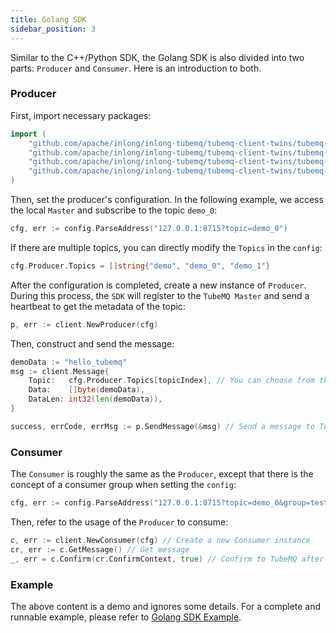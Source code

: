 ```yaml
---
title: Golang SDK
sidebar_position: 3
---
```


Similar to the C++/Python SDK, the Golang SDK is also divided into two parts: `Producer` and `Consumer`. Here is an introduction to both.

### Producer

First, import necessary packages:

```go
import (
	"github.com/apache/inlong/inlong-tubemq/tubemq-client-twins/tubemq-client-go/client"
	"github.com/apache/inlong/inlong-tubemq/tubemq-client-twins/tubemq-client-go/config"
	"github.com/apache/inlong/inlong-tubemq/tubemq-client-twins/tubemq-client-go/log"
	"github.com/apache/inlong/inlong-tubemq/tubemq-client-twins/tubemq-client-go/util"
)
```

Then, set the producer's configuration. In the following example, we access the local `Master` and subscribe to the topic `demo_0`:

```go
cfg, err := config.ParseAddress("127.0.0.1:8715?topic=demo_0")
```

If there are multiple topics, you can directly modify the `Topics` in the `config`:

```go
cfg.Producer.Topics = []string{"demo", "demo_0", "demo_1"}
```

After the configuration is completed, create a new instance of `Producer`. During this process, the `SDK` will register to the `TubeMQ Master` and send a heartbeat to get the metadata of the topic:

```go
p, err := client.NewProducer(cfg)
```

Then, construct and send the message:

```go
demoData := "hello_tubemq"
msg := client.Message{
	Topic:   cfg.Producer.Topics[topicIndex], // You can choose from the subscribed topic list
	Data:    []byte(demoData), 
	DataLen: int32(len(demoData)),
}

success, errCode, errMsg := p.SendMessage(&msg) // Send a message to TubeMQ, return whether it is successful, the error code, and the error message
```

### Consumer

The `Consumer` is roughly the same as the `Producer`, except that there is the concept of a consumer group when setting the `config`:

```go
cfg, err := config.ParseAddress("127.0.0.1:8715?topic=demo_0&group=test_group")
```

Then, refer to the usage of the `Producer` to consume:

```go
c, err := client.NewConsumer(cfg) // Create a new Consumer instance
cr, err := c.GetMessage() // Get message
_, err = c.Confirm(cr.ConfirmContext, true) // Confirm to TubeMQ after getting the data
```

### Example

The above content is a demo and ignores some details. For a complete and runnable example, please refer to [Golang SDK Example](https://github.com/apache/inlong/tree/master/inlong-tubemq/tubemq-client-twins/tubemq-client-go/example).
